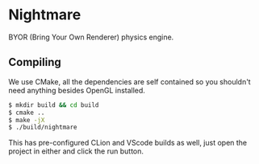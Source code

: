 # Nightmare
BYOR (Bring Your Own Renderer) physics engine.

## Compiling
We use CMake, all the dependencies are self contained so you shouldn't need anything besides OpenGL installed.

```bash
$ mkdir build && cd build
$ cmake ..
$ make -jX
$ ./build/nightmare
```

This has pre-configured CLion and VScode builds as well, just open the project in either and click the run button.
